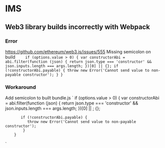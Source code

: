 # IMS
## Web3 library builds incorrectly with Webpack ##
### Error ###
https://github.com/ethereum/web3.js/issues/555
Missing semicolon on build
`    
  if (options.value > 0) {
     var constructorAbi = abi.filter(function (json) {
        return json.type === 'constructor' && json.inputs.length === args.length;
          })[0] || {};
  if (!constructorAbi.payable) {
     throw new Error('Cannot send value to non-payable constructor');
     }
  }
`
### Workaround  ###
Add semicolon to built bundle.js
`
   if (options.value > 0) {
      var constructorAbi = abi.filter(function (json) {
         return json.type === 'constructor' && json.inputs.length === args.length;
            })[0] || ; {};

           if (!constructorAbi.payable) {
              throw new Error('Cannot send value to non-payable constructor');
            }
        }
`

